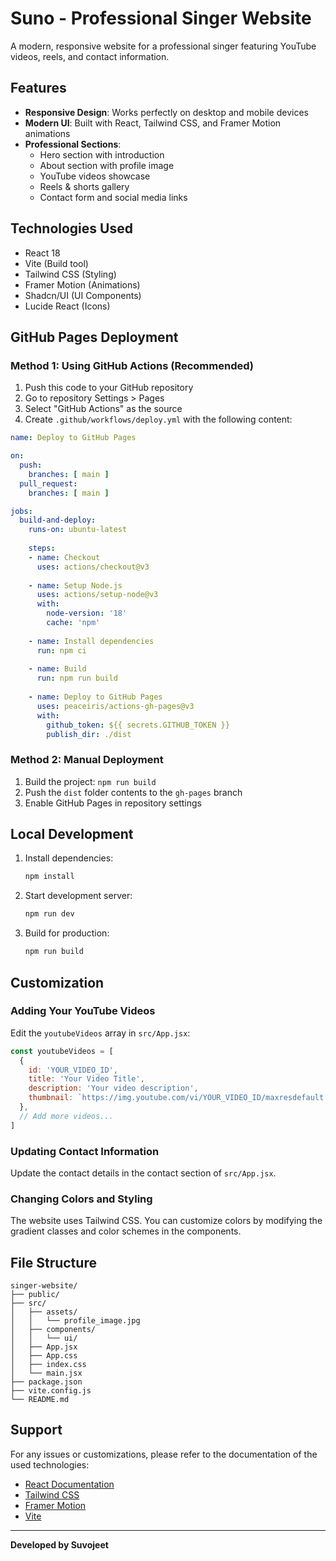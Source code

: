 # Suno - Professional Singer Website

A modern, responsive website for a professional singer featuring YouTube videos, reels, and contact information.

## Features

- **Responsive Design**: Works perfectly on desktop and mobile devices
- **Modern UI**: Built with React, Tailwind CSS, and Framer Motion animations
- **Professional Sections**:
  - Hero section with introduction
  - About section with profile image
  - YouTube videos showcase
  - Reels & shorts gallery
  - Contact form and social media links

## Technologies Used

- React 18
- Vite (Build tool)
- Tailwind CSS (Styling)
- Framer Motion (Animations)
- Shadcn/UI (UI Components)
- Lucide React (Icons)

## GitHub Pages Deployment

### Method 1: Using GitHub Actions (Recommended)

1. Push this code to your GitHub repository
2. Go to repository Settings > Pages
3. Select "GitHub Actions" as the source
4. Create `.github/workflows/deploy.yml` with the following content:

```yaml
name: Deploy to GitHub Pages

on:
  push:
    branches: [ main ]
  pull_request:
    branches: [ main ]

jobs:
  build-and-deploy:
    runs-on: ubuntu-latest
    
    steps:
    - name: Checkout
      uses: actions/checkout@v3
      
    - name: Setup Node.js
      uses: actions/setup-node@v3
      with:
        node-version: '18'
        cache: 'npm'
        
    - name: Install dependencies
      run: npm ci
      
    - name: Build
      run: npm run build
      
    - name: Deploy to GitHub Pages
      uses: peaceiris/actions-gh-pages@v3
      with:
        github_token: ${{ secrets.GITHUB_TOKEN }}
        publish_dir: ./dist
```

### Method 2: Manual Deployment

1. Build the project: `npm run build`
2. Push the `dist` folder contents to the `gh-pages` branch
3. Enable GitHub Pages in repository settings

## Local Development

1. Install dependencies:
   ```bash
   npm install
   ```

2. Start development server:
   ```bash
   npm run dev
   ```

3. Build for production:
   ```bash
   npm run build
   ```

## Customization

### Adding Your YouTube Videos

Edit the `youtubeVideos` array in `src/App.jsx`:

```javascript
const youtubeVideos = [
  {
    id: 'YOUR_VIDEO_ID',
    title: 'Your Video Title',
    description: 'Your video description',
    thumbnail: `https://img.youtube.com/vi/YOUR_VIDEO_ID/maxresdefault.jpg`
  },
  // Add more videos...
]
```

### Updating Contact Information

Update the contact details in the contact section of `src/App.jsx`.

### Changing Colors and Styling

The website uses Tailwind CSS. You can customize colors by modifying the gradient classes and color schemes in the components.

## File Structure

```
singer-website/
├── public/
├── src/
│   ├── assets/
│   │   └── profile_image.jpg
│   ├── components/
│   │   └── ui/
│   ├── App.jsx
│   ├── App.css
│   ├── index.css
│   └── main.jsx
├── package.json
├── vite.config.js
└── README.md
```

## Support

For any issues or customizations, please refer to the documentation of the used technologies:
- [React Documentation](https://react.dev/)
- [Tailwind CSS](https://tailwindcss.com/)
- [Framer Motion](https://www.framer.com/motion/)
- [Vite](https://vitejs.dev/)

---

**Developed by Suvojeet**

